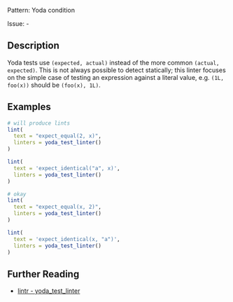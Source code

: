 Pattern: Yoda condition

Issue: -

## Description

Yoda tests use `(expected, actual)` instead of the more common `(actual, expected)`. This is not always possible to detect statically; this linter focuses on the simple case of testing an expression against a literal value, e.g. `(1L, foo(x))` should be `(foo(x), 1L)`.

## Examples

```r
# will produce lints
lint(
  text = "expect_equal(2, x)",
  linters = yoda_test_linter()
)

lint(
  text = 'expect_identical("a", x)',
  linters = yoda_test_linter()
)

# okay
lint(
  text = "expect_equal(x, 2)",
  linters = yoda_test_linter()
)

lint(
  text = 'expect_identical(x, "a")',
  linters = yoda_test_linter()
)
```

## Further Reading

* [lintr - yoda_test_linter](https://lintr.r-lib.org/reference/yoda_test_linter.html)